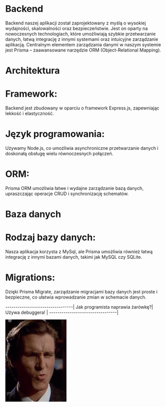 # Backend  
Backend naszej aplikacji został zaprojektowany z myślą o wysokiej wydajności, skalowalności oraz bezpieczeństwie. Jest on oparty na nowoczesnych technologiach, które umożliwiają szybkie przetwarzanie danych, łatwą integrację z innymi systemami oraz intuicyjne zarządzanie aplikacją. Centralnym elementem zarządzania danymi w naszym systemie jest Prisma – zaawansowane narzędzie ORM (Object-Relational Mapping).

# Architektura
# Framework: 
Backend jest zbudowany w oparciu o framework Express.js, zapewniając lekkość i elastyczność.
# Język programowania: 
Używamy Node.js, co umożliwia asynchroniczne przetwarzanie danych i doskonałą obsługę wielu równoczesnych połączeń.
# ORM: 
Prisma ORM umożliwia łatwe i wydajne zarządzanie bazą danych, upraszczając operacje CRUD i synchronizację schematów.
# Baza danych
# Rodzaj bazy danych: 
Nasza aplikacja korzysta z MySql, ale Prisma umożliwia również łatwą integrację z innymi bazami danych, takimi jak MySQL czy SQLite.
# Migrations: 
Dzięki Prisma Migrate, zarządzanie migracjami bazy danych jest proste i bezpieczne, co ułatwia wprowadzanie zmian w schemacie danych.

---------------------------------|
Jak programista naprawia żarówkę?|
Używa debuggera!                 |
---------------------------------|

![Ja po przeczytaniu tego żartu](https://github.com/Igi2005/CHEZ/blob/Front/src/assets/memix2.jpg?raw=true)
